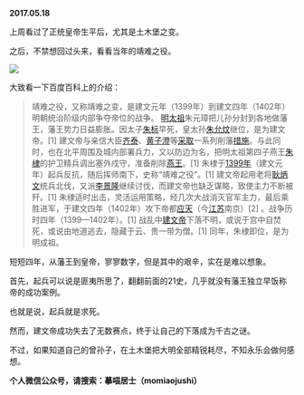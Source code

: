 
          
            
**2017.05.18**

上周看过了正统皇帝生平后，尤其是土木堡之变。

之后，不禁想回过头来，看看当年的靖难之役。




![](//upload-images.jianshu.io/upload_images/51001-476b1d1ae9cbe49b.png)




大致看一下百度百科上的介绍：
>靖难之役，又称靖难之变，是建文元年（1399年）到建文四年（1402年）明朝统治阶级内部争夺帝位的战争。
[明太祖](https://link.jianshu.com?t=http://baike.baidu.com/item/%E6%98%8E%E5%A4%AA%E7%A5%96)朱元璋把儿孙分封到各地做藩王，藩王势力日益膨胀。因太子[朱标](https://link.jianshu.com?t=http://baike.baidu.com/item/%E6%9C%B1%E6%A0%87)早死，皇太孙[朱允炆](https://link.jianshu.com?t=http://baike.baidu.com/item/%E6%9C%B1%E5%85%81%E7%82%86)继位，是为建文帝。[1]
建文帝与亲信大臣[齐泰](https://link.jianshu.com?t=http://baike.baidu.com/item/%E9%BD%90%E6%B3%B0)、[黄子澄](https://link.jianshu.com?t=http://baike.baidu.com/item/%E9%BB%84%E5%AD%90%E6%BE%84)等[采取](https://link.jianshu.com?t=http://baike.baidu.com/item/%E9%87%87%E5%8F%96)一系列削藩[措施](https://link.jianshu.com?t=http://baike.baidu.com/item/%E6%8E%AA%E6%96%BD/33296)。与此同时，也在北平周围及城内部署兵力，又以防边为名，把明太祖第四子燕王[朱棣](https://link.jianshu.com?t=http://baike.baidu.com/item/%E6%9C%B1%E6%A3%A3)的护卫精兵调出塞外戍守，准备削除[燕王](https://link.jianshu.com?t=http://baike.baidu.com/item/%E7%87%95%E7%8E%8B)。[1]
朱棣于[1399年](https://link.jianshu.com?t=http://baike.baidu.com/item/1399%E5%B9%B4)（建文元年）起兵反抗，随后挥师南下，史称“靖难之役”。[1]
建文帝起用老将[耿炳文](https://link.jianshu.com?t=http://baike.baidu.com/item/%E8%80%BF%E7%82%B3%E6%96%87)统兵北伐，又派[李景隆](https://link.jianshu.com?t=http://baike.baidu.com/item/%E6%9D%8E%E6%99%AF%E9%9A%86)继续讨伐，而建文帝也缺乏谋略，致使主力不断被歼。[1]
朱棣适时出击，灵活运用策略，经几次大战消灭官军主力，最后乘胜进军，于建文四年（1402年）攻下帝都[应天](https://link.jianshu.com?t=http://baike.baidu.com/item/%E5%BA%94%E5%A4%A9)（今[江苏](https://link.jianshu.com?t=http://baike.baidu.com/item/%E6%B1%9F%E8%8B%8F)南京）[2]
。战争历时四年（1399—1402年）。[1]
战乱中[建文帝](https://link.jianshu.com?t=http://baike.baidu.com/item/%E5%BB%BA%E6%96%87%E5%B8%9D)下落不明，或说于宫中自焚死，或说由地道逃去，隐藏于云、贵一带为僧。[1]
同年，朱棣即位，是为明成祖。



短短四年，从藩王到皇帝，寥寥数字，但是其中的艰辛，实在是难以想象。

首先，起兵可以说是匪夷所思了，翻翻前面的21史，几乎就没有藩王独立早饭称帝的成功案例。

也就是说，起兵就是求死。

然而，建文帝成功失去了无数赛点，终于让自己的下落成为千古之谜。

不过，如果知道自己的曾孙子，在土木堡把大明全部精锐耗尽，不知永乐会做何感想。


**个人微信公众号，请搜索：摹喵居士（momiaojushi）**

          
        
